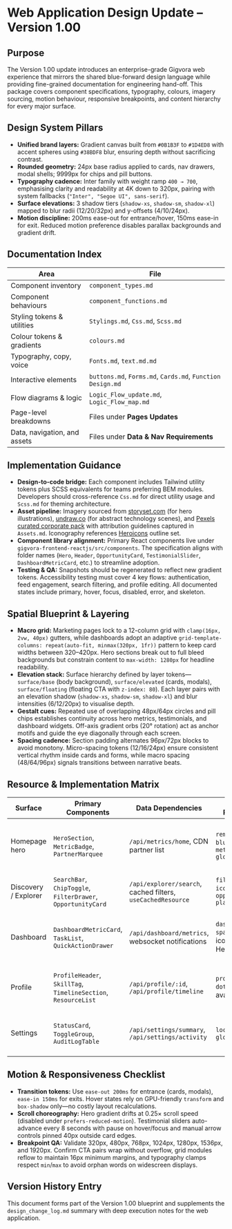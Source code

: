 # Web Application Design Update – Version 1.00

## Purpose
The Version 1.00 update introduces an enterprise-grade Gigvora web experience that mirrors the shared blue-forward design language while providing fine-grained documentation for engineering hand-off. This package covers component specifications, typography, colours, imagery sourcing, motion behaviour, responsive breakpoints, and content hierarchy for every major surface.

## Design System Pillars
- **Unified brand layers:** Gradient canvas built from `#0B1B3F` to `#1D4ED8` with accent spheres using `#38BDF8` blur, ensuring depth without sacrificing contrast.
- **Rounded geometry:** 24px base radius applied to cards, nav drawers, modal shells; 9999px for chips and pill buttons.
- **Typography cadence:** Inter family with weight ramp `400 → 700`, emphasising clarity and readability at 4K down to 320px, pairing with system fallbacks (`"Inter", "Segoe UI", sans-serif`).
- **Surface elevations:** 3 shadow tiers (`shadow-xs`, `shadow-sm`, `shadow-xl`) mapped to blur radii (12/20/32px) and y-offsets (4/10/24px).
- **Motion discipline:** 200ms ease-out for entrance/hover, 150ms ease-in for exit. Reduced motion preference disables parallax backgrounds and gradient drift.

## Documentation Index
| Area | File |
| --- | --- |
| Component inventory | `component_types.md` |
| Component behaviours | `component_functions.md` |
| Styling tokens & utilities | `Stylings.md`, `Css.md`, `Scss.md` |
| Colour tokens & gradients | `colours.md` |
| Typography, copy, voice | `Fonts.md`, `text.md.md` |
| Interactive elements | `buttons.md`, `Forms.md`, `Cards.md`, `Function Design.md` |
| Flow diagrams & logic | `Logic_Flow_update.md`, `Logic_Flow_map.md` |
| Page-level breakdowns | Files under **Pages Updates** |
| Data, navigation, and assets | Files under **Data & Nav Requirements** |

## Implementation Guidance
- **Design-to-code bridge:** Each component includes Tailwind utility tokens plus SCSS equivalents for teams preferring BEM modules. Developers should cross-reference `Css.md` for direct utility usage and `Scss.md` for theming architecture.
- **Asset pipeline:** Imagery sourced from [storyset.com](https://storyset.com) (for hero illustrations), [undraw.co](https://undraw.co) (for abstract technology scenes), and [Pexels curated corporate pack](https://www.pexels.com/collections/corporate-teamwork-8dq6s5n/) with attribution guidelines captured in `Assets.md`. Iconography references [Heroicons](https://heroicons.com) outline set.
- **Component library alignment:** Primary React components live under `gigvora-frontend-reactjs/src/components`. The specification aligns with folder names (`Hero`, `Header`, `OpportunityCard`, `TestimonialSlider`, `DashboardMetricCard`, etc.) to streamline adoption.
- **Testing & QA:** Snapshots should be regenerated to reflect new gradient tokens. Accessibility testing must cover 4 key flows: authentication, feed engagement, search filtering, and profile editing. All documented states include primary, hover, focus, disabled, error, and skeleton.

## Spatial Blueprint & Layering
- **Macro grid:** Marketing pages lock to a 12-column grid with `clamp(16px, 2vw, 40px)` gutters, while dashboards adopt an adaptive `grid-template-columns: repeat(auto-fit, minmax(320px, 1fr))` pattern to keep card widths between 320–420px. Hero sections break out to full bleed backgrounds but constrain content to `max-width: 1280px` for headline readability.
- **Elevation stack:** Surface hierarchy defined by layer tokens—`surface/base` (body background), `surface/elevated` (cards, modals), `surface/floating` (floating CTA with `z-index: 80`). Each layer pairs with an elevation shadow (`shadow-xs`, `shadow-sm`, `shadow-xl`) and blur intensities (6/12/20px) to visualise depth.
- **Gestalt cues:** Repeated use of overlapping 48px/64px circles and pill chips establishes continuity across hero metrics, testimonials, and dashboard widgets. Off-axis gradient orbs (20° rotation) act as anchor motifs and guide the eye diagonally through each screen.
- **Spacing cadence:** Section padding alternates 96px/72px blocks to avoid monotony. Micro-spacing tokens (12/16/24px) ensure consistent vertical rhythm inside cards and forms, while macro spacing (48/64/96px) signals transitions between narrative beats.

## Resource & Implementation Matrix
| Surface | Primary Components | Data Dependencies | Asset References | Engineering Notes |
| --- | --- | --- | --- | --- |
| Homepage hero | `HeroSection`, `MetricBadge`, `PartnerMarquee` | `/api/metrics/home`, CDN partner list | `remote-team-blue.svg`, `metrics-glow.png` | Implement metrics animation via `IntersectionObserver`; ensure hero metrics degrade gracefully without JS |
| Discovery / Explorer | `SearchBar`, `ChipToggle`, `FilterDrawer`, `OpportunityCard` | `/api/explorer/search`, cached filters, `useCachedResource` | `filter-icon.svg`, `opportunity-placeholder.png` | Drawer width 360px on desktop; convert to full-screen sheet on ≤768px |
| Dashboard | `DashboardMetricCard`, `TaskList`, `QuickActionDrawer` | `/api/dashboard/metrics`, websocket notifications | `dashboard-sparkline.json`, icon set from Heroicons | Use lazy data hydration (React Query suspense) to prevent layout shift; animate drawer entry with 220ms ease-out |
| Profile | `ProfileHeader`, `SkillTag`, `TimelineSection`, `ResourceList` | `/api/profile/:id`, `/api/profile/timeline` | `profile-dots.svg`, user avatar library | Provide fallback gradient avatar when photo missing; timeline uses scroll-snap alignment |
| Settings | `StatusCard`, `ToggleGroup`, `AuditLogTable` | `/api/settings/summary`, `/api/settings/activity` | `lock-icon.svg`, `globe-icon.svg` | Ensure toggles meet 44×44px touch minimum; audit table collapses to definition list on ≤640px |

## Motion & Responsiveness Checklist
- **Transition tokens:** Use `ease-out 200ms` for entrance (cards, modals), `ease-in 150ms` for exits. Hover states rely on GPU-friendly `transform` and `box-shadow` only—no costly layout recalculations.
- **Scroll choreography:** Hero gradient drifts at 0.25× scroll speed (disabled under `prefers-reduced-motion`). Testimonial sliders auto-advance every 8 seconds with pause on hover/focus and manual arrow controls pinned 40px outside card edges.
- **Breakpoint QA:** Validate 320px, 480px, 768px, 1024px, 1280px, 1536px, and 1920px. Confirm CTA pairs wrap without overflow, grid modules reflow to maintain 16px minimum margins, and typography clamps respect `min`/`max` to avoid orphan words on widescreen displays.

## Version History Entry
This document forms part of the Version 1.00 blueprint and supplements the `design_change_log.md` summary with deep execution notes for the web application.
